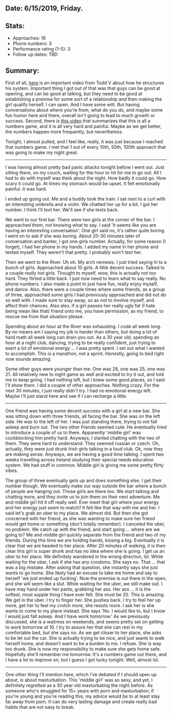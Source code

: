 ## Date: 6/15/2019, Friday.

## Stats:
* Approaches: 16
* Phone numbers: 3
* Performance rating (1-5): 3
* Follow up dates: TBD

## Summary:
First of all, [here](https://www.youtube.com/watch?v=OpmAWcMtBFw) is an important video from Todd
V about how he structures his system. Important thing I got out of that was that guys can be 
good at opening, and can be good at talking, but they need to be good at establishing a premise 
for some sort of a relationship and then making the girl qualify herself. I can open. And I 
have some witt. But having conversations about where you're from, what do you do, and maybe some
fun humor here and there, overall isn't going to lead to much growth or success. Second, there 
is [this video](https://www.youtube.com/watch?v=Fxpe8YoMLV8) that summarizes that this is all a
numbers game, and it is all very hard and painful. Maybe as we get better, the numbers happen 
more frequently, but nevertheless.

Tonight, I almost pulled, and I feel like, really, it was just because I reached that numbers 
game. I met that 1 out of every 10th, 50th, 100th approach that was going to make my night great.   

---

I was having almost pretty bad panic attacks tonight before I went out. Just sitting there, on my
couch, waiting for the hour to hit for me to go out. All I had to do with myself was think about 
the night. How badly it could go. How scary it could go. At times my stomach would be upset. It 
felt emotionally painful. It was hard.

I ended up going out. Me and a buddy took the train. I sat next to a curl with an interesting 
umbrella and a violin. We chatted her up for a bit. I got her number. I think I'll text her. 
We'll see if she texts back.

We went to our first bar. There were two girls at the corner of the bar. I approached them, not 
knowing what to say. I said 'It seems like you are having an interesting conversation'. One girl 
said no, it's rather quite boring. I went on to ask if she was boring. About 20-30 minutes later of 
conversation and banter, I got one girls number. Actually, for some reason (I forget), I had her 
phone in my hands. I added my name in her phone and texted myself. They weren't that pretty. I 
probably won't text her.

Then we went to the River. Uh oh. My arch nemesis. I just tried saying hi to a bunch of girls. 
Approached about 10 girls. A little decent success. Talked to a couple really hot girls. Thought 
to myself, wow, this is actually not too hard. They flirted a little back. I just now need to learn 
what to say really. No phone numbers. I also made a point to just have fun, really enjoy myself, and
dance. Also, there were a couple times where some friends, as a group of three, approached some 
girls I had previously approached and did not do so well with. I made sure to stay away, so as 
not to involve myself, and affect their chances. Also also, if a girl passes her really ugly fat 
(I hate being mean like that) friend onto me, you have permission, as my friend, to rescue me 
from that situation please.

Spending about an hour at the River was exhausting. I code all week long. By no means am I saying
my job is harder than others, but doing a lot of hard math all week long can drain you out. 
As a 30 year old, spending an hour at a night club, dancing, trying to be really 
confident, just trying to exert a lot of emotional energy ... I was pretty spent. I set out what 
I wanted to accomplish. This is a marathon, not a sprint. Honestly, going to bed right now sounds
amazing.

Some other guys were younger than me. One was 28, one was 25, one was 21. All relatively new to 
night game as well and excited to try it out, and told me to keep going. I had nothing left, but 
I knew some good places, so I said I'll show them. I did a couple of other approaches. Nothing 
crazy. For the next 30 minutes, I just really didn't try. I had no emotional energy left. Maybe 
I'll just stand here and see if I can recharge a little.

---

One friend was having some decent success with a girl at a new bar. She was sitting down with three 
friends, all facing the bar. She was on the left side. He was to the left of her. I was just 
standing there, trying to not fall asleep and burn out. The two other friends seemed cute. He 
eventually tried to introduce a couple of us to them. Apparently 'middle girl' was cockblocking 
him pretty hard. Anyways, I started chatting with the two of them. They were hard to understand. 
They seemed russian or czech. Oh, actually, they were just drunk Irish girls talking in a loud 
club. Ok, now they are making sense. Anyways, we are having a good time talking. I spent two 
weeks travelling across Ireland studying their special needs education system. We had stuff in 
common. Middle girl is giving me some pretty flirty vibes.

The group of three eventually gets up and does something else. I get their number though. We 
eventually make our way outside the bar where a bunch of people are hanging out. Those girls are 
there too. We start talking and chatting more, and they invite us to join them on their next 
adventure. Me and middle girl hit it off really well. Ever meet that girl where your energy and 
her energy just seem to match? It felt like that way with me and her. I said let's grab an uber 
to my place. We almost did. But then she got concerned with her friend, as she was wanting to 
make sure her friend would get home or something (don't totally remember). I canceled the uber, 
no problem. We catch up with the friend, and start going ... where are we going to? Me and middle
girl quickly separate from the friend and two of my friends. During this time we are holding 
hands, kissing a big. Eventually it is clear that we are headed to her place. After 20 minutes 
of walking, it is then clear this girl is super drunk and has no idea where she is going. I get 
us an uber to her place. We definitely wandered in the wrong direction, lol. While waiting for 
the uber, I ask if she has any condoms. She says no. That ... that was a big mistake. After 
asking that question, she instantly says she just wants to go home. She likely had an excuse to 
take me home and say to herself 'we just ended up fucking'. Now the premise is out there in the 
open, and she will seem like a slut. While waiting for the uber, we still make out. I have may 
hand under her pants, grabbing her ass. Her ass ... it is the softest, most supple thing I have 
ever felt. She must be 20. This is amazing. We get in the uber. I try to finger her. She pushes 
back. I try to feel her up more, get her to feel my crotch more, she resists more. I ask her is 
she wants to come to my place instead. She says 'No. I would like to, but I know I would just 
fall asleep. And I have work tomorrow.' As we previously discussed, she is a waitress on 
weekends, and seems pretty set on getting to work tomorrow at 10. I try to assure her that she 
can rest in my comfortable bed, but she says no. As we get closer to her place, she asks to be 
let out the car. She is actually trying to be nice, and just wants to walk herself home, and 
doesn't want to be a burden to me. I refuse. She is way too drunk. She is now my responsibility 
to make sure she gets home safe. Hopefully she'll remember me tomorrow. It's a numbers game out 
there, and I have a lot to improve on, but I guess I got lucky tonight. Well, almost lol.

---

One other thing I'll mention here, which I've debated if I should open up about, is about 
masturbation. This 'middle girl' was so sexy, and yet, I definitely regretted as a 30 year old 
masturbating the night before. As someone who's struggled for 15+ years with porn and 
masturbation; if you're young and you're reading this, my advice would be to at least stay far 
away from porn. It can do very lasting damage and create really bad habits that are not easy to 
break.
